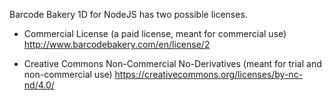 ﻿Barcode Bakery 1D for NodeJS has two possible licenses.

- Commercial License
  (a paid license, meant for commercial use)
  http://www.barcodebakery.com/en/license/2

- Creative Commons Non-Commercial No-Derivatives
  (meant for trial and non-commercial use)
  https://creativecommons.org/licenses/by-nc-nd/4.0/